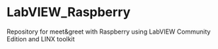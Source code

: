 # LabVIEW_Raspberry
Repository for meet&amp;greet with Raspberry using LabVIEW Community Edition and LINX toolkit
